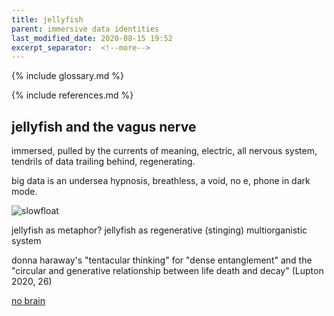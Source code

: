 ```yaml
---
title: jellyfish
parent: immersive data identities
last_modified_date: 2020-08-15 19:52
excerpt_separator:  <!--more-->
---
```


{% include glossary.md %}

{% include references.md %}

## jellyfish and the vagus nerve 
<!-- , a float -->

immersed, pulled by the currents of meaning, electric, all nervous system, tendrils of data trailing behind, regenerating. 

big data is an undersea hypnosis, breathless, a void, no e, phone in dark mode. 

![slowfloat](https://cdn.glitch.com/eaa18b38-3765-4c0b-8304-2af139b6b542%2FJelly-slowfloat.gif?v=1597546700884)

jellyfish as metaphor? jellyfish as regenerative (stinging) multiorganistic system

donna haraway's "tentacular thinking" for "dense entanglement" and the "circular and generative relationship between life death and decay" (Lupton 2020, 26)

[no brain](https://www.pbs.org/wnet/nature/blog/no-brain-for-jellyfish-no-problem/)

